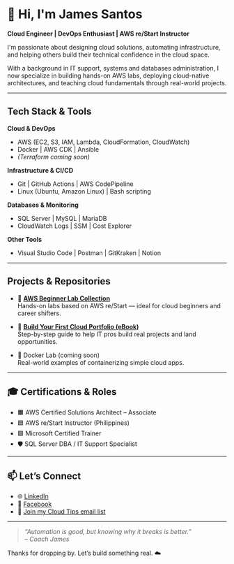 # 👋 Hi, I'm James Santos

**Cloud Engineer | DevOps Enthusiast | AWS re/Start Instructor**

I'm passionate about designing cloud solutions, automating infrastructure, and helping others build their technical confidence in the cloud space.

With a background in IT support, systems and databases administration, I now specialize in building hands-on AWS labs, deploying cloud-native architectures, and teaching cloud fundamentals through real-world projects.

---

## Tech Stack & Tools

**Cloud & DevOps**
- AWS (EC2, S3, IAM, Lambda, CloudFormation, CloudWatch)
- Docker | AWS CDK | Ansible  
- *(Terraform coming soon)*

**Infrastructure & CI/CD**
- Git | GitHub Actions | AWS CodePipeline  
- Linux (Ubuntu, Amazon Linux) | Bash scripting

**Databases & Monitoring**
- SQL Server | MySQL | MariaDB  
- CloudWatch Logs | SSM | Cost Explorer

**Other Tools**
- Visual Studio Code | Postman | GitKraken | Notion

---

## Projects & Repositories

- 🧪 [**AWS Beginner Lab Collection**](https://github.com/jjrs07/AWS_Restart_Lab)  
  Hands-on labs based on AWS re/Start — ideal for cloud beginners and career shifters.

- 📘 [**Build Your First Cloud Portfolio (eBook)**](https://bit.ly/3Tk6DOZ)  
  Step-by-step guide to help IT pros build real projects and land opportunities.

- 🐳 Docker Lab (coming soon)  
  Real-world examples of containerizing simple cloud apps.

---

## 🎓 Certifications & Roles

- 🟧 AWS Certified Solutions Architect – Associate  
- 🟦 AWS re/Start Instructor (Philippines)  
- 🟩 Microsoft Certified Trainer  
- 🛡️ SQL Server DBA / IT Support Specialist  

---

## 📫 Let’s Connect

- 🌐 [LinkedIn](https://bit.ly/3SVyi8F)  
- 📘 [Facebook](https://bit.ly/3SZmy4Y)  
- 📨 [Join my Cloud Tips email list](https://bit.ly/4jUodUf)

---

> *“Automation is good, but knowing why it breaks is better.”*  
> *– Coach James*

Thanks for dropping by. Let’s build something real. ☁️

